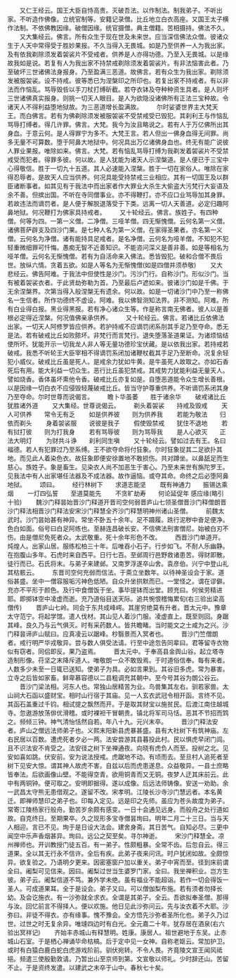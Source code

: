 <!-- { "loadSidebar": true } -->
　　又仁王经云。国王大臣自恃高贵。灭破吾法。以作制法。制我弟子。不听出家。不听造作佛像。立统官制等。安籍记录僧。比丘地立白衣高座。又国王太子横作法制。不依佛教因缘。破僧因缘。统官摄僧。典主僧籍。苦相摄持。佛法不久。
　　又大集经云。佛言。所有众生于现在世及未来世。应当深信佛法众僧。彼诸众生于人天中常得受于胜妙果报。不久当得入无畏城。如是乃至供养一人为我出家。及有依我剃除须发着袈裟片不受戒者。供养是人亦得功德。乃至入无畏城。以是缘故我如是说。若复有人为我出家不持禁戒剃除须发着袈裟片。有非法恼害此者。乃至破坏三世诸佛法身报身。乃至盈满三恶道。故佛言。若有众生为我出家。剃除须发被服袈裟。设不持戒。彼等悉已为涅槃印之所印也。若复出家不持戒者。有以非法而作恼乱。骂辱毁呰以手刀杖打缚斫截。若夺衣钵及夺种种资生具者。是人则坏三世诸佛真实报身。则挑一切天人眼目。是人为欲隐没诸佛所有正法三宝种故。令诸天人不得利益堕地狱故。为三恶道增长盈满故。
　　尔时娑婆世界主大梵天王。而白佛言。若有为佛剃除须发被服袈裟不受禁戒受已毁犯。其刹利王与作恼乱骂辱打缚者。得几许罪。佛言。大梵。我今为汝且略说之。若有人于万亿佛所出其身血。于意云何。是人得罪宁为多不。大梵王言。若人但出一佛身血得无间罪。尚多无量不可算数。堕于阿鼻大地狱中。何况具出万亿诸佛身血也。终无有能广说彼人罪业果报。唯除如来。佛言。大梵。若有恼乱骂辱打缚为我剃发着袈裟片不受禁戒受而犯者。得罪多彼。何以故。是人犹能为诸天人示涅槃道。是人便已于三宝中心得敬信。胜于一切九十五道。其人必速能入涅槃。胜于一切在家俗人。唯除在家得忍辱者。是故天人应当供养。何况具能受持禁戒三业相应。其有一切国王及以群臣诸断事者。如其见有于我法中而出家者作大罪业大杀生大偷盗大污梵行大妄语及余不善。但摈出国。不听在寺同僧事业。亦不得鞭打。亦不应口业骂辱加其身罪。若故违法而谪罚者。是人便于解脱退落受于下类。远离一切人天善道。必定归趣阿鼻地狱。何况鞭打为佛家具持戒者。
　　又十轮经云。佛言。族姓子。有四种僧。何等为四。一第一义僧。二净僧。三哑羊僧。四无惭愧僧。云何名第一义僧。诸佛菩萨辟支及四沙门果。是七种人名为第一义僧。在家得圣果者。亦名第一义僧。云何名为净僧。诸有能持具足戒者。是名净僧。云何名为哑羊僧。不知犯不犯轻重微细罪可忏悔。愚痴无智不近善知识。不能咨问深义是善非善。如是等相名为哑羊僧。云何名无惭愧僧。若有为自活命来入佛法。悉皆毁犯。破和合僧不畏后世。放纵六情。贪着五欲。如是人等名为无惭愧僧(如是四僧并须恭敬)
　　又大悲经云。佛告阿难。于我法中但使性是沙门。污沙门行。自称沙门。形似沙门。当有被着袈裟衣者。于此贤劫弥勒为首。乃至最后卢遮如来。彼诸沙门如是千佛。于无余涅槃界。次第当得入般涅槃无有遗余。何以故。如是一切诸沙门中乃至一称佛名一生信者。所作功德终不虚设。阿难。我以佛智测知法界。非不测知。阿难。所有白业得白报。黑业得黑报。若有净心诸众生等。作是称言南无佛者。彼人以是善根必定得近涅槃。何况值佛亲承供养。
　　又十轮经云。佛言。若诸比丘依佛法出家。一切天人阿修罗皆应供养。若护持戒不应谪罚闭系刖其手足乃至夺命。悉无是法。若有破戒比丘如败脓坏。非梵行而言梵行。退失堕落圣道果证。为诸烦恼结使所坏。犹能开示一切我龙人非人等无量功德珍宝伏藏。是以依我出家。若持戒若破戒。我悉不听轮王大臣宰相不得谪罚系闭加诸鞭杖截其手足乃至断命。况复余轻犯小威仪。破戒比丘虽是死人。是戒余力犹如牛黄。是牛虽死人故取之。亦如石香死后有用。能大利益一切众生。恶行比丘虽犯禁戒。其戒势力犹能利益无量天人。譬如烧香。香体虽坏熏他令香。破戒比丘亦复如是。自堕恶道能令众生增长善根。以是因缘一切白衣不应侵毁轻蔑破戒比丘。皆当守护尊重供养。不听谪罚系闭其身乃至夺命。尔时世尊而说偈言。
　　瞻卜华虽萎　　胜于诸余华
　　破戒诸比丘　　犹胜诸外道
　　又大集经。世尊说偈云。
　　剃头着袈裟　　持戒及毁戒
　　天人可供养　　常令无有乏
　　如是供养彼　　则为供养我
　　若能为敬法　　归依而剃头
　　身着袈裟服　　说彼是我子
　　假使毁禁戒　　犹住不退地
　　若有挝打彼　　则为打我身
　　若有骂辱彼　　则为骂辱我
　　是人心欲灭　　正法大明灯
　　为财共斗诤　　刹利同生嗔
　　又十轮经云。譬如过去有王。名曰福德。若人有犯罪过乃至系缚。王不欲夺命将付狂象。尔时狂象捉其二足欲扑其地。而见此人着染色衣。故狂象即便安徐置地不敢损伤。共对蹲坐。以鼻舐足而生慈心。族姓子。象是畜生。见染衣人尚不加恶生于害心。乃至未来世有旃陀罗王。见我法中有人出家堪任法器及不成法器。故作逼恼。或夺其命。命终之后必堕阿鼻地狱。
　　颂曰。
　　经行林树下　　求道志能坚
　　既有神通力　　振锡达乘烟
　　一灯四弘誓　　至道莫能先
　　不贪旷劫寿　　何论延促年
感应缘(略引十验)
　　魏沙门释昙始晋沙门释道开晋司空何弱晋庐山七领圣僧晋沙门释僧朗晋沙门释法相晋沙门释法安宋沙门释慧全齐沙门释慧明神州诸山圣僧。
　　前魏太武时。沙门昙始甚有神异。常坐不卧五十余年。足不蹑履。跣行泥秽中奋足便净。色白如面。俗号曰白足阿练也。至赫连昌破长安。不信佛法刑害僧尼。始被白刃不伤。由是僧尼免死者众。太武敬重。死十余年形色不改。
　　西晋沙门单道开。炖煌人。出家山居。服练松柏三十年。后唯吞小石子。行步如飞。不耐人乐幽静。在抱腹山多年。石虎时来自西平。日行七百。至邺周行邑野救诸患苦。得财即散。徒行而已。石氏将末。与弟子来建邺。又南罗浮遂卒山舍。袁彦伯。兴宁中登山礼其枯骸云。
　　东晋司空何充弱而信法。于斋立坐数年。以待神圣设会于家。道俗甚盛。坐中一僧容服垢污神色低陋。自众升坐拱默而已。一堂怪之。谓在谬僻。充亦不平形于颜色。及行中食僧饭于坐。事毕提钵而出堂。顾充曰。何侯劳精进耶。即掷钵空中凌虚而逝。充乃道俗目送天际。追共惋恨稽悔累旬(右三验出梁高僧传)
　　晋庐山七岭。同会于东共成峰崿。其崖穷绝莫有升者。晋太元中。豫章太守范宁。将起学馆。遣人伐材。其山见人着沙门服。凌虚直上。既至则回。身踞其峰。良久乃与云气俱灭。时有采药数人。皆共瞻睹。当时能文之士咸为之兴。沙门释昙谛庐山赋曰。应真凌云以踞峰。杪翳景而入冥者也。
　　晋沙门竺僧朗者。戒行明严华戎敬异。尝与数人俱受法请。行至中途忽告同辈曰。君等留寺衣物似有窃者。同侣即反。果乃盗焉。
　　晋太元中。于奉高县金舆山谷。起立塔寺造制形像。苻坚之末降斥道人。唯敬朗一众不敢毁焉。于时道俗信奉。每有来者。人数多少未至一日辄已送知。使弟子为具。必如言果到。其谷旧多虎。常为暴害。立寺之后皆如家畜。鲜卑慕容德以二县粗调充其朝中。至今号其谷为朗公谷云。
　　晋沙门梁法相。河东人也。常独山居精苦为业。鸟兽集其左右。驯若家兽。太山祠大石函以盛财宝。相时山行宿于其庙。见一人玄衣武冠令相开函。言终不见。其函石盖重过千钧。相试提之飘然而开。于是取其财宝以施贫民。后渡江南住越城寺。忽遨游放荡俳优滑稽。或时裸袒干冒朝贵。镇北将军司马恬。恶其不节招而鸩之。频倾三钟。神气清怡恬然自若。年八十九。元兴末卒。
　　晋沙门释法安者。庐山之僧远法师弟子也。义熙末阳新县虎暴甚盛。县有大社树下有筑神庙。左右民居以百数。遭虎死者夕必一两。法安尝游其县暮投此村。民以惧虎早闭门闾。且不识法安不肯受之。法安径之树下坐禅通夜。向晓有虎负人而至。投树之北。见安如喜如跳。伏安前。安为说法授戒。虎踞地不动。有顷而去。至旦村人追死者至树下见安大惊。谓其神人故虎不害。自兹以后而虎患遂息。众益敬异。一县士庶略皆奉法。后欲画像山壁。不能得空青。欲用铜青而又无铜。夜梦人迂其床前云。此中有两铜钟。便可取之。安明即掘得。遂以成像。后远法师铸像。安送一劝助。余一武昌太守熊无患借观之。遂留不改。宋孝明。江陵长沙寺沙门慧远者。本名黄迁。即禅师慧印之弟子也。印每入定见。远是印之先师。虽应为苍头故度为弟子。常寄江陵杨家行般舟。勤苦岁余颇有感变。一日十会通见远身。而般舟之处行道如故。自克终日。至期果卒。久之现形多宝寺僧昙珣曰。明年二月二十三日。当与天人相迎。言已不见。珣于是日设大法会。建舍身斋。其日苦气。自知必尽。三更中闻空中乐声香烟甚异。珣曰。远公之契至矣。寻尔神逝。
　　宋沙门释慧全。凉州禅师也。开训教授门徒五百。有一弟子。性颇粗暴。全常不齿。后忽自云。得三道果。全以其无行永不信许。全后有疾。此弟子夜来问讯。时户犹闭如故。全颇惊异。欲复验之。乃语明夕更来。因密塞窗户加以重关。弟子中宵而至。径到床前谓全曰。阇梨可见信来。因曰。阇梨过世当生婆罗门家。全曰。我坐禅积业。岂方生彼。弟子云。阇梨信道不笃。兼外学未绝。虽有福业不能超诣。若作一切会得饭一圣人。可成道果耳。全于是设会。弟子又曰。可以僧伽梨布施。若有须者勿择长幼。及会讫施衣。有一沙弥就全求衣。全谓是其弟子。全云。吾欲拟奉圣僧。那得与汝。回忆前言不得择人。便以欢施。他日见此沙弥问云。先与汝衣着不大耶。沙弥曰。非徒不得衣。亦有缘事。愧不豫会。全方悟先沙弥者圣所化也。弟子久乃过世。过世之时无复余异。唯塳四边时有白光。全元嘉二十年。犹存居在酒泉(右六验出冥祥记)
　　齐始丰赤城山有释慧明。姓康。康居人。祖世避地于东吴。止赤城山石室。于是栖心禅诵毕命枯槁。后于定中见一女神。自称老妪云。常加护卫。或时有白猿白鹿白蛇白虎游戏阶前。驯伏宛转。不令人畏。齐竟陵文宣王闻风祗挹。频遣三使殷勤敦请。乃暂出山至京师到第。文宣敬以师礼。少时辞还山。苦留不止。于是资终发遣。以建武之末卒于山中。春秋七十矣。
